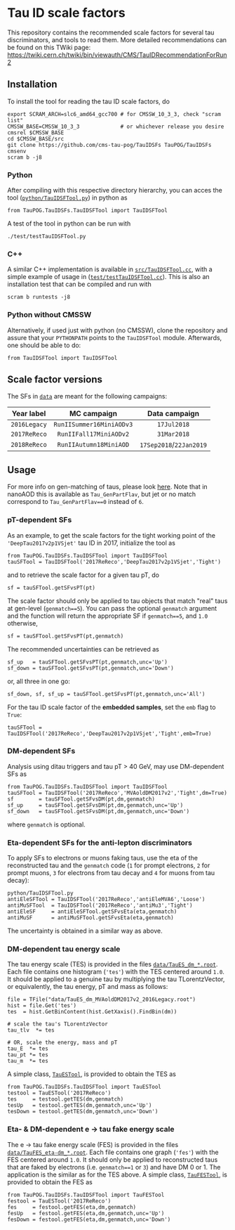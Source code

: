 # Tau ID scale factors

This repository contains the recommended scale factors for several tau discriminators, and tools to read them.
More detailed recommendations can be found on this TWiki page: https://twiki.cern.ch/twiki/bin/viewauth/CMS/TauIDRecommendationForRun2


## Installation

To install the tool for reading the tau ID scale factors, do
```
export SCRAM_ARCH=slc6_amd64_gcc700 # for CMSSW_10_3_3, check "scram list"
CMSSW_BASE=CMSSW_10_3_3             # or whichever release you desire
cmsrel $CMSSW_BASE
cd $CMSSW_BASE/src
git clone https://github.com/cms-tau-pog/TauIDSFs TauPOG/TauIDSFs
cmsenv
scram b -j8
```


### Python

After compiling with this respective directory hierarchy, you can acces the tool ([`python/TauIDSFTool.py`](python/TauIDSFTool.py)) in python as
```
from TauPOG.TauIDSFs.TauIDSFTool import TauIDSFTool
```
A test of the tool in python can be run with
```
./test/testTauIDSFTool.py
```


### C++

A similar C++ implementation is available in [`src/TauIDSFTool.cc`](src/TauIDSFTool.cc),
with a simple example of usage in ([`test/testTauIDSFTool.cc`](test/testTauIDSFTool.cc)).
This is also an installation test that can be compiled and run with
```
scram b runtests -j8
```

### Python without CMSSW

Alternatively, if used just with python (no CMSSW), clone the repository and assure that your `PYTHONPATH` points to the `TauIDSFTool` module. Afterwards, one should be able to do:
```
from TauIDSFTool import TauIDSFTool
```


## Scale factor versions

The SFs in [`data`](data) are meant for the following campaigns:

| Year label   | MC campaign  | Data campaign |
|:------------:|:------------:| :------------:|
| `2016Legacy` | `RunIISummer16MiniAODv3` | `17Jul2018` |
| `2017ReReco` | `RunIIFall17MiniAODv2`   | `31Mar2018` |
| `2018ReReco` | `RunIIAutumn18MiniAOD`   | `17Sep2018`/`22Jan2019` |


## Usage

For more info on gen-matching of taus, please look [here](https://twiki.cern.ch/twiki/bin/viewauth/CMS/HiggsToTauTauWorking2016#MC_Matching).
Note that in nanoAOD this is available as `Tau_GenPartFlav`, but jet or no match correspond to `Tau_GenPartFlav==0` instead of `6`.

### pT-dependent SFs

As an example, to get the scale factors for the tight working point of the `'DeepTau2017v2p1VSjet'` tau ID in 2017, initialize the tool as
```
from TauPOG.TauIDSFs.TauIDSFTool import TauIDSFTool
tauSFTool = TauIDSFTool('2017ReReco','DeepTau2017v2p1VSjet','Tight')
```
and to retrieve the scale factor for a given tau pT, do
```
sf = tauSFTool.getSFvsPT(pt)
```
The scale factor should only be applied to tau objects that match "real" taus at gen-level (`genmatch==5`). You can pass the optional `genmatch` argument and the function will return the appropriate SF if `genmatch==5`, and `1.0` otherwise,
```
sf = tauSFTool.getSFvsPT(pt,genmatch)
```
The recommended uncertainties can be retrieved as
```
sf_up   = tauSFTool.getSFvsPT(pt,genmatch,unc='Up')
sf_down = tauSFTool.getSFvsPT(pt,genmatch,unc='Down')
```
or, all three in one go:
```
sf_down, sf, sf_up = tauSFTool.getSFvsPT(pt,genmatch,unc='All')
```
For the tau ID scale factor of the **embedded samples**, set the `emb` flag to `True`:
```
tauSFTool = TauIDSFTool('2017ReReco','DeepTau2017v2p1VSjet','Tight',emb=True)
```


### DM-dependent SFs

Analysis using ditau triggers and tau pT > 40 GeV, may use DM-dependent SFs as
```
from TauPOG.TauIDSFs.TauIDSFTool import TauIDSFTool
tauSFTool = TauIDSFTool('2017ReReco','MVAoldDM2017v2','Tight',dm=True)
sf        = tauSFTool.getSFvsDM(pt,dm,genmatch)
sf_up     = tauSFTool.getSFvsDM(pt,dm,genmatch,unc='Up')
sf_down   = tauSFTool.getSFvsDM(pt,dm,genmatch,unc='Down')
```
where `genmatch` is optional.


### Eta-dependent SFs for the anti-lepton discriminators

To apply SFs to electrons or muons faking taus, use the eta of the reconstructed tau and the `genmatch` code
(`1` for prompt electrons, `2` for prompt muons, `3` for electrons from tau decay and `4` for muons from tau decay):
```
python/TauIDSFTool.py
antiEleSFTool = TauIDSFTool('2017ReReco','antiEleMVA6','Loose')
antiMuSFTool  = TauIDSFTool('2017ReReco','antiMu3','Tight')
antiEleSF     = antiEleSFTool.getSFvsEta(eta,genmatch)
antiMuSF      = antiMuSFTool.getSFvsEta(eta,genmatch)
```
The uncertainty is obtained in a similar way as above.


### DM-dependent tau energy scale

The tau energy scale (TES) is provided in the files [`data/TauES_dm_*.root`](data).
Each file contains one histogram (`'tes'`) with the TES centered around `1.0`.
It should be applied to a genuine tau by multiplying the tau TLorentzVector, or equivalently, the tau energy, pT and mass as follows:
```
file = TFile("data/TauES_dm_MVAoldDM2017v2_2016Legacy.root")
hist = file.Get('tes')
tes  = hist.GetBinContent(hist.GetXaxis().FindBin(dm))

# scale the tau's TLorentzVector
tau_tlv  *= tes

# OR, scale the energy, mass and pT
tau_E  *= tes
tau_pt *= tes
tau_m  *= tes
```
A simple class, [`TauESTool`](python/TauIDSFTool.py), is provided to obtain the TES as
```
from TauPOG.TauIDSFs.TauIDSFTool import TauESTool
testool = TauESTool('2017ReReco')
tes     = testool.getTES(dm,genmatch)
tesUp   = testool.getTES(dm,genmatch,unc='Up')
tesDown = testool.getTES(dm,genmatch,unc='Down')
```


### Eta- & DM-dependent e -> tau fake energy scale

The e -> tau fake energy scale (FES) is provided in the files [`data/TauFES_eta-dm_*.root`](data).
Each file contains one graph (`'fes'`) with the FES centered around `1.0`.
It should only be applied to reconstructed taus that are faked by electrons (i.e. `genmatch==1` or `3`) and have DM 0 or 1.
The application is the similar as for the TES above.
A simple class, [`TauFESTool`](python/TauIDSFTool.py), is provided to obtain the FES as
```
from TauPOG.TauIDSFs.TauIDSFTool import TauFESTool
festool = TauESTool('2017ReReco')
fes     = festool.getFES(eta,dm,genmatch)
fesUp   = festool.getFES(eta,dm,genmatch,unc='Up')
fesDown = festool.getFES(eta,dm,genmatch,unc='Down')
```


